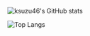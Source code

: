 ![ksuzu46's GitHub stats](https://github-readme-stats-amber-three-22.vercel.app/api?username=ksuzu46&show_icons=true&theme=dracula&count_private=true)


![Top Langs](https://github-readme-stats-amber-three-22.vercel.app/api/top-langs/?username=ksuzu46&count_private=true&theme=dracula)

<!--
**ksuzu46/ksuzu46** is a ✨ _special_ ✨ repository because its `README.md` (this file) appears on your GitHub profile.

Here are some ideas to get you started:

- 🔭 I’m currently working on ...
- 🌱 I’m currently learning ...
- 👯 I’m looking to collaborate on ...
- 🤔 I’m looking for help with ...
- 💬 Ask me about ...
- 📫 How to reach me: ...
- 😄 Pronouns: ...
- ⚡ Fun fact: ...
-->
